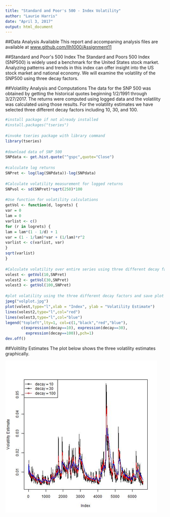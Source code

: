 ```yaml
---
title: "Standard and Poor's 500 - Index Volatility"
author: "Laurie Harris"
date: "April 3, 2017"
output: html_document
---
```



##Data Analysis Available
This report and accompaning analysis files are available at www.github.com/llh1000/Assignment11

##Standard and Poor's 500 Index
The Standard and Poors 500 Index (SNP500) is widely used a benchmark for the United States stock market.  Analyzing patterns and trends in this index can offer insight into the US stock market and national economy. We will examine the volatility of the SNP500 using three decay factors.

##Volatility Analysis and Computations
The data for the SNP 500 was obtained by getting the historical quotes beginning 1/2/1991 through 3/27/2017.  The returns were computed using logged data and the volatility was calculated using those results.  For the volatility estimates we have selected three different decay factors including 10, 30, and 100.  


```r
#install package if not already installed
#install.packages("tseries")

#invoke tseries package with library command
library(tseries)

#download data of SNP 500
SNPdata <- get.hist.quote("^gspc",quote="Close")

#calculate log returns
SNPret <- log(lag(SNPdata))-log(SNPdata)

#Calculate volatility measurement for logged returns
SNPvol <- sd(SNPret)*sqrt(250)*100

#Use function for volatility calculations
getVol <- function(d, logrets) {
var = 0
lam = 0
varlist <- c()
for (r in logrets) {
lam = lam*(1 - 1/d) + 1
var = (1 - 1/lam)*var + (1/lam)*r^2
varlist <- c(varlist, var)
}
sqrt(varlist)
}

#Calculate volatility over entire series using three different decay factors (10,30,100)
volest <- getVol(10,SNPret)
volest2 <- getVol(30,SNPret)
volest3 <- getVol(100,SNPret)

#plot volatility using the three different decay factors and save plot for report output
jpeg("volplot.jpg")
plot(volest,type="l",xlab = "Index", ylab = "Volatility Estimate")
lines(volest2,type="l",col="red")
lines(volest3,type="l",col="blue")
legend("topleft",lty=1, col=c(1,"black","red","blue"),
       c(expression(decay==10), expression(decay==30),
         expression(decay==100)),pch=1)
dev.off()
```

##Volitility Estimates
The plot below shows the three volatility estimates graphically.

![](volplot.jpg)
